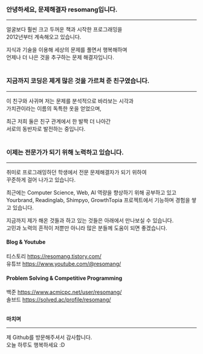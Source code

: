 ### 안녕하세요, 문제해결자 resomang입니다.  

___

얼굴보다 훨씬 크고 두꺼운 책과 시작한 프로그래밍을   
2012년부터 계속해오고 있습니다.  

지식과 기술을 이용해 세상의 문제를 풀면서 행복해하며  
언제나 더 나은 것을 추구하는 문제 해결자입니다.
<br/><br/>

### 지금까지 코딩은 제게 많은 것을 가르쳐 준 친구였습니다.  

___

이 친구와 사귀며 저는 문제를 분석적으로 바라보는 시각과    
가치관이라는 이름의 독특한 옷을 얻었으며,  

최근 저희 둘은 친구 관계에서 한 발짝 더 나아간   
서로의 동반자로 발전하는 중입니다.
<br/><br/>

### 이제는 전문가가 되기 위해 노력하고 있습니다. 

___

취미로 프로그래밍하던 학생에서 전문 문제해결자가 되기 위하여   
꾸준하게 걸어 나가고 있습니다.

최근에는 Computer Science, Web, AI 역량을 향상하기 위해 공부하고 있고  
Yourbrand, Readinglab, Shimpyo, GrowthTopia 프로젝트에서 기능하며 경험을 쌓고 있습니다.

지금까지 제가 해온 것들과 하고 있는 것들은 아래에서 만나보실 수 있습니다.  
고민과 노력의 흔적이 저뿐만 아니라 많은 분들께 도움이 되면 좋겠습니다.

#### Blog & Youtube
티스토리 <https://resomang.tistory.com/>  
유튜브 <https://www.youtube.com/@resomang/>

#### Problem Solving & Competitive Programming
백준 <https://www.acmicpc.net/user/resomang/>  
솔브드 <https://solved.ac/profile/resomang/>
<br/><br/>

**마치며**

___

제 Github를 방문해주셔서 감사합니다.  
오늘 하루도 행복하세요 :D
